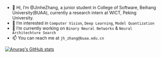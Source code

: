 - 👋 Hi, I’m @JinheZhang, a junior student in College of Software, Beihang University(BUAA), currently a research intern at WICT, Peking University. 
- 👀 I’m interested in `Computer Vision`, `Deep Learning`, `Model Quantization`
- 🌱 I’m currently working on `Binary Neural Networks` & `Neural Architechture Search`
- 📫 You can reach me at `jh_zhang@buaa.edu.cn`


[![Anurag's GitHub stats](https://github-readme-stats.vercel.app/api?username=AsukaCanDL&count_private=true)](https://github.com/anuraghazra/github-readme-stats)

<!---
JinheZhang/JinheZhang is a ✨ special ✨ repository because its `README.md` (this file) appears on your GitHub profile.
You can click the Preview link to take a look at your changes.
--->
